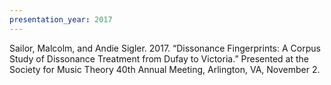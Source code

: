 ```yaml
---
presentation_year: 2017
---
```

Sailor, Malcolm, and Andie Sigler. 2017. “Dissonance Fingerprints: A Corpus Study of Dissonance Treatment from Dufay to Victoria.” Presented at the Society for Music Theory 40th Annual Meeting, Arlington, VA, November 2.
